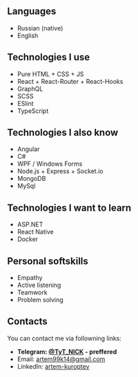 ## Languages
- Russian (native)
- English

## Technologies I use
- Pure HTML + CSS + JS
- React + React-Router + React-Hooks
- GraphQL
- SCSS
- ESlint
- TypeScript


## Technologies I also know
- Angular
- C#
- WPF / Windows Forms
- Node.js + Express + Socket.io
- MongoDB
- MySql

## Technologies I want to learn
- ASP.NET
- React Native
- Docker

## Personal softskills
- Empathy
- Active listening
- Teamwork
- Problem solving

## Contacts
You can contact me via followning links:
- **Telegram: [@TyT_NICK](https://t.me/TyT_NICK) - preffered**
- Email: [artem99k14@gmail.com](mailto:artem99k14@gmail.com)
- LinkedIn: [artem-kuroptev](https://www.linkedin.com/in/artem-kuroptev/)
